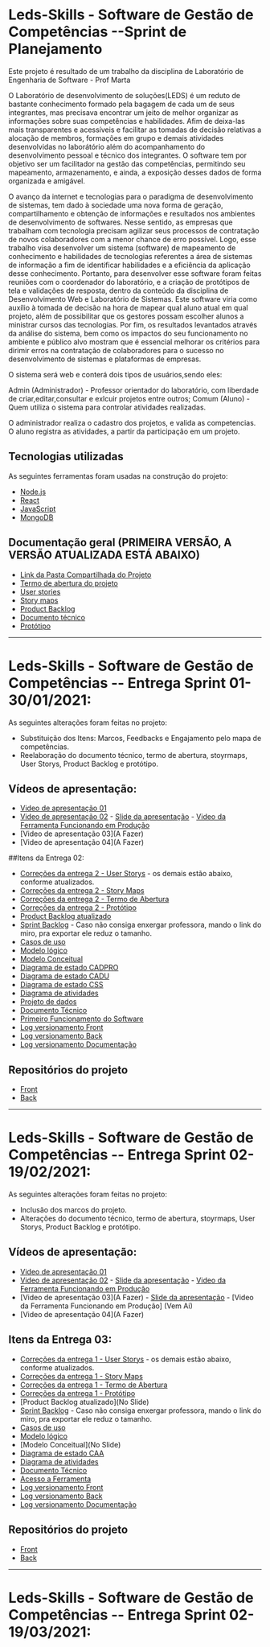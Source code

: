 # Leds-Skills -  Software de Gestão de Competências --Sprint de Planejamento 
Este projeto é resultado de um trabalho da disciplina de Laboratório de Engenharia de Software - Prof Marta 

O Laboratório de desenvolvimento de soluções(LEDS) é um reduto de bastante conhecimento formado pela bagagem de cada um de seus integrantes, mas precisava encontrar um jeito de melhor organizar as informações sobre suas competências e habilidades. Afim de deixa-las mais transparentes e acessíveis e facilitar as tomadas de decisão relativas a alocação de membros, formações em grupo e demais atividades desenvolvidas no laborátório além do acompanhamento do desenvolvimento pessoal e técnico dos integrantes. O software tem por objetivo ser um facilitador na gestão das competências, permitindo seu mapeamento, armazenamento, e ainda, a exposição desses dados de forma organizada e amigável.

O avanço da internet e tecnologias para o paradigma de desenvolvimento de sistemas, tem dado à sociedade uma nova forma de geração, compartilhamento e obtenção de informações e resultados nos ambientes de desenvolvimento de softwares. Nesse sentido, as empresas que trabalham com tecnologia precisam agilizar seus processos de contratação de novos colaboradores com a menor chance de erro possível. Logo, esse trabalho visa desenvolver um sistema (software) de mapeamento de conhecimento e habilidades de tecnologias referentes a área de sistemas de informação a fim de identificar habilidades e a eficiência da aplicação desse conhecimento. Portanto, para desenvolver esse software foram feitas reuniões com o coordenador do laboratório, e a criação de protótipos de tela e validações de resposta, dentro da conteúdo da disciplina de Desenvolvimento Web e Laboratório de Sistemas. Este software viria como auxílio à tomada de decisão na hora de mapear qual aluno atual em qual projeto, além de possibilitar que os gestores possam escolher alunos a ministrar cursos das tecnologias. Por fim, os resultados levantados através da análise do sistema, bem como os impactos do seu funcionamento no ambiente e público alvo mostram que é essencial  melhorar os critérios para dirimir erros na contratação de colaboradores para o sucesso no desenvolvimento de sistemas e plataformas de empresas.

O sistema será web e conterá dois tipos de usuários,sendo eles:

Admin (Administrador) - Professor orientador do laboratório, com liberdade de criar,editar,consultar e exlcuir projetos entre outros;
Comum (Aluno) - Quem utiliza o sistema para controlar atividades realizadas. 

O administrador realiza o cadastro dos projetos, e valida as competencias. O aluno registra as atividades, a partir da participação em um projeto.


## Tecnologias utilizadas

As seguintes ferramentas foram usadas na construção do projeto:

- [Node.js](https://nodejs.org/en/)
- [React](https://pt-br.reactjs.org/)
- [JavaScript](https://www.javascript.com/)
- [MongoDB](https://www.mongodb.com/)
 

## Documentação geral (PRIMEIRA VERSÃO, A VERSÃO ATUALIZADA ESTÁ ABAIXO)

* [Link da Pasta Compartilhada do Projeto](https://drive.google.com/drive/folders/1sG-HB2w6GsRRYT3xi_5-P6gyDoZUQ_Qh?usp=sharing)
* [Termo de abertura do projeto](https://drive.google.com/file/d/17Sa_L5hD-TSVHMCo6xmxw8gp9mYPfyw2/view?usp=sharing)
* [User stories](https://drive.google.com/file/d/1T3RfMpWDyLLN5hZVLa9xvBCMLmNK_plD/view?usp=sharing) 
* [Story maps](https://github.com/pauloricardo50/Documenta-o-e-Links-Leds-Skills/blob/main/Story%20Maps%20-%20Leds%20Skills.pdf)
* [Product Backlog](https://trello.com/b/HZuN7nHJ/ls-product-backlog)
* [Documento técnico](https://drive.google.com/file/d/1jwKc2_Szu3Ao2JJRhFNjDntSOwAmX2TM/view?usp=sharing) 
* [Protótipo](https://drive.google.com/file/d/1z_Soczpai5Yo40PhaLzFdLTvDFkd0Rdl/view?usp=sharing)


------------------------------------------------------------------------------------------------------------------------------------------------

# Leds-Skills -  Software de Gestão de Competências -- Entrega Sprint 01-30/01/2021:

As seguintes alterações foram feitas no projeto: 
- Substituição dos Itens: Marcos, Feedbacks e Engajamento pelo mapa de competências. 
- Reelaboração do documento técnico, termo de abertura, stoyrmaps, User Storys, Product Backlog e protótipo. 

## Vídeos de apresentação: 
* [Video de apresentação 01](https://youtu.be/yBjeFwVg5vk)
* [Video de apresentação 02](https://youtu.be/MbSwe0kv6vo) - [Slide da apresentação](https://github.com/pauloricardo50/Documenta-o-e-Links-Leds-Skills/blob/main/Entrega%2002%20-%20Sprint%2001/Leds%20Skilss%20Segund%20Entrega.pdf) - [Video da Ferramenta Funcionando em Produção](https://youtu.be/J9_zLok5Pj8)
* [Video de apresentação 03](A Fazer)
* [Video de apresentação 04](A Fazer)

##Itens da Entrega 02:
* [Correções da entrega 2 - User Storys](https://github.com/pauloricardo50/Documenta-o-e-Links-Leds-Skills/blob/main/Entrega%2002%20-%20Sprint%2001/Hist%C3%B3rias%20de%20Usu%C3%A1rio%20(2).pdf) - os demais estão abaixo, conforme atualizados. 
* [Correções da entrega 2 - Story Maps](https://github.com/pauloricardo50/Documenta-o-e-Links-Leds-Skills/blob/main/Entrega%2002%20-%20Sprint%2001/story%20maps%202.pdf)
* [Correções da entrega 2 - Termo de Abertura](https://github.com/pauloricardo50/Documenta-o-e-Links-Leds-Skills/blob/main/Entrega%2002%20-%20Sprint%2001/Termo%20de%20abertura2.pdf)
* [Correções da entrega 2 - Protótipo](https://github.com/pauloricardo50/Documenta-o-e-Links-Leds-Skills/blob/main/Entrega%2002%20-%20Sprint%2001/PROTITPO%203.pdf)
* [Product Backlog atualizado](https://github.com/pauloricardo50/Documenta-o-e-Links-Leds-Skills/blob/main/Entrega%2002%20-%20Sprint%2001/PBATT.PNG)
* [Sprint Backlog](https://github.com/pauloricardo50/Documenta-o-e-Links-Leds-Skills/blob/main/Entrega%2002%20-%20Sprint%2001/Sprint%20Backlog3.pdf) - Caso não consiga enxergar professora, mando o link do miro, pra exportar ele reduz o tamanho. 
* [Casos de uso](https://github.com/pauloricardo50/Documenta-o-e-Links-Leds-Skills/blob/main/Entrega%2002%20-%20Sprint%2001/Diagrama%20de%20Casos%20de%20Uso%20e%20Classes.pdf)
* [Modelo lógico](https://github.com/pauloricardo50/Documenta-o-e-Links-Leds-Skills/blob/main/Entrega%2002%20-%20Sprint%2001/Diagrama%20-%20CASOS%20DE%20USO%20-%20CLASSES%20-%20PROJ%20DADOS.pdf)
* [Modelo Conceitual](https://github.com/pauloricardo50/Documenta-o-e-Links-Leds-Skills/blob/main/Entrega%2002%20-%20Sprint%2001/Diagrama%20-%20CASOS%20DE%20USO%20-%20CLASSES%20-%20PROJ%20DADOS.pdf)
* [Diagrama de estado CADPRO](https://github.com/pauloricardo50/Documenta-o-e-Links-Leds-Skills/blob/main/Entrega%2002%20-%20Sprint%2001/CADPRO%20ESTADO.png)
* [Diagrama de estado CADU](https://github.com/pauloricardo50/Documenta-o-e-Links-Leds-Skills/blob/main/Entrega%2002%20-%20Sprint%2001/Diagrama%20de%20Estados%20-%20Login.png)
* [Diagrama de estado CSS](https://github.com/pauloricardo50/Documenta-o-e-Links-Leds-Skills/blob/main/Entrega%2002%20-%20Sprint%2001/CSS%20-%20ESTADO.png)
* [Diagrama de atividades](https://github.com/pauloricardo50/Documenta-o-e-Links-Leds-Skills/blob/main/Entrega%2002%20-%20Sprint%2001/DiagramaAtividadesLES.png)
* [Projeto de dados](https://github.com/pauloricardo50/Documenta-o-e-Links-Leds-Skills/blob/main/Entrega%2002%20-%20Sprint%2001/Diagrama%20-%20CASOS%20DE%20USO%20-%20CLASSES%20-%20PROJ%20DADOS.pdf)
* [Documento Técnico](https://github.com/pauloricardo50/Documenta-o-e-Links-Leds-Skills/blob/main/Entrega%2002%20-%20Sprint%2001/Documento%20T%C3%A9cnico%20-%202.pdf)
* [Primeiro Funcionamento do Software](https://ledsskills.herokuapp.com/)
* [Log versionamento Front](https://github.com/Guilherme-Bodart/SwGestaoCompetenciasCeFront/commits/main)
* [Log versionamento Back](https://github.com/Guilherme-Bodart/SwGestaoCompetenciasCeBack/commits/main)
* [Log versionamento Documentação](https://github.com/pauloricardo50/Documenta-o-e-Links-Leds-Skills/commits/main)

## Repositórios do projeto

* [Front](https://github.com/Guilherme-Bodart/SwGestaoCompetenciasCeFront)
* [Back](https://github.com/Guilherme-Bodart/SwGestaoCompetenciasCeBack) 





------------------------------------------------------------------------------------------------------------------------------------------------

# Leds-Skills -  Software de Gestão de Competências -- Entrega Sprint 02-19/02/2021:

As seguintes alterações foram feitas no projeto: 
- Inclusão dos marcos do projeto. 
- Alterações do documento técnico, termo de abertura, stoyrmaps, User Storys, Product Backlog e protótipo. 

## Vídeos de apresentação: 
* [Video de apresentação 01](https://youtu.be/yBjeFwVg5vk)
* [Video de apresentação 02](https://youtu.be/MbSwe0kv6vo) - [Slide da apresentação](https://github.com/pauloricardo50/Documenta-o-e-Links-Leds-Skills/blob/main/Entrega%2002%20-%20Sprint%2001/Leds%20Skilss%20Segund%20Entrega.pdf) - [Video da Ferramenta Funcionando em Produção](https://youtu.be/J9_zLok5Pj8)
* [Video de apresentação 03](A Fazer) - [Slide da apresentação](https://github.com/pauloricardo50/Documenta-o-e-Links-Leds-Skills/blob/main/Entrega%2003/Leds%20Skilss%20Terceira%20Sprint.pdf) - [Video da Ferramenta Funcionando em Produção] (Vem Ai)
* [Video de apresentação 04](A Fazer)

## Itens da Entrega 03:


* [Correções da entrega 1 - User Storys](https://github.com/pauloricardo50/Documenta-o-e-Links-Leds-Skills/blob/main/Entrega%2003/Hist%C3%B3rias%20de%20Usu%C3%A1rio%20(3).pdf) - os demais estão abaixo, conforme atualizados. 
* [Correções da entrega 1 - Story Maps](https://github.com/pauloricardo50/Documenta-o-e-Links-Leds-Skills/blob/main/Entrega%2003/story%20maps%203.pdf)
* [Correções da entrega 1 - Termo de Abertura](https://github.com/pauloricardo50/Documenta-o-e-Links-Leds-Skills/blob/main/Entrega%2003/Termo%20de%20abertura%203.pdf)
* [Correções da entrega 1 - Protótipo](https://github.com/pauloricardo50/Documenta-o-e-Links-Leds-Skills/blob/main/Entrega%2003/prto%2003.pdf)
* [Product Backlog atualizado](No Slide)
* [Sprint Backlog](https://github.com/pauloricardo50/Documenta-o-e-Links-Leds-Skills/blob/main/Entrega%2003/Sprint%20Backlog33.pdf) - Caso não consiga enxergar professora, mando o link do miro, pra exportar ele reduz o tamanho. 
* [Casos de uso](https://github.com/pauloricardo50/Documenta-o-e-Links-Leds-Skills/blob/main/Entrega%2003/CU03.png)
* [Modelo lógico](https://github.com/pauloricardo50/Documenta-o-e-Links-Leds-Skills/blob/main/Entrega%2003/DIAGR%20LOGICO.PNG)
* [Modelo Conceitual](No Slide)
* [Diagrama de estado CAA](https://github.com/pauloricardo50/Documenta-o-e-Links-Leds-Skills/blob/main/Entrega%2003/ES03.png)
* [Diagrama de atividades](https://github.com/pauloricardo50/Documenta-o-e-Links-Leds-Skills/blob/main/Entrega%2003/AT03.png)
* [Documento Técnico](https://github.com/pauloricardo50/Documenta-o-e-Links-Leds-Skills/blob/main/Entrega%2002%20-%20Sprint%2001/Documento%20T%C3%A9cnico%20-%202.pdf)
* [Acesso a Ferramenta](https://ledsskills.herokuapp.com/)
* [Log versionamento Front](https://github.com/Guilherme-Bodart/SwGestaoCompetenciasCeFront/commits/main)
* [Log versionamento Back](https://github.com/Guilherme-Bodart/SwGestaoCompetenciasCeBack/commits/main)
* [Log versionamento Documentação](https://github.com/pauloricardo50/Documenta-o-e-Links-Leds-Skills/commits/main)

## Repositórios do projeto

* [Front](https://github.com/Guilherme-Bodart/SwGestaoCompetenciasCeFront)
* [Back](https://github.com/Guilherme-Bodart/SwGestaoCompetenciasCeBack) 


------------------------------------------------------------------------------------------------------------------------------------------------

# Leds-Skills -  Software de Gestão de Competências -- Entrega Sprint 02-19/03/2021:
